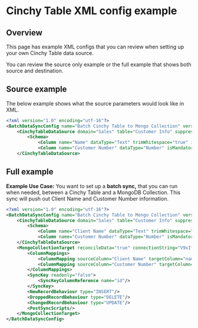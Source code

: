 # Cinchy Table XML config example

## Overview

This page has example XML configs that you can review when setting up your own Cinchy Table data source.

You can review the source only example or the full example that shows both source and destination.

## Source example

The below example shows what the source parameters would look like in XML.

```xml
<?xml version="1.0" encoding="utf-16"?>
<BatchDataSyncConfig name="Batch Cinchy Table to Mongo Collection" version="1.0.0" xmlns="http://www.cinchy.co">
    <CinchyTableDataSource domain="Sales" table="Customer Info" suppressDuplicateErrors="false">
        <Schema>
            <Column name="Name" dataType="Text" trimWhitespace="true" isMandatory="false" validateData="false"/>
            <Column name="Customer Number" dataType="Number" isMandatory="false" validateData="false"/>
    </CinchyTableDataSource>
```

## Full example

**Example Use Case:** You want to set up a **batch sync,** that you can run when needed, between a Cinchy Table and a MongoDB Collection. This sync will push out Client Name and Customer Number information.

```xml
<?xml version="1.0" encoding="utf-16"?>
<BatchDataSyncConfig name="Batch Cinchy Table to Mongo Collection" version="1.0.0" xmlns="http://www.cinchy.co">
    <CinchyTableDataSource domain="Sales" table="Customer Info" suppressDuplicateErrors="false">
        <Schema>
            <Column name="Client Name" dataType="Text" trimWhitespace="true" isMandatory="false" validateData="false"/>
            <Column name="Customer Number" dataType="Number" isMandatory="false" validateData="false"/>
    </CinchyTableDataSource>
    <MongoCollectionTarget reconcileData="true" connectionString="V9xIf5DJNRQFkOn/y5AL7YdMVFR+ZAXeMRW4HC2ZfEAA4MTfBNJ7Z9kAtspWMtkyHDn2G8AJ1N9YeTMYcudKtoeLnA3P9Y8vSdVjD+QDOc/AHZEXYMvD8DgNThXo/yxusHQ0z6HLaXJ7mwlkv6a+4AN8Mj7rDMbe2c6gG/uTZKmvKFr1yNRyYoGwE792DGUNErrJ72nmPScmPGNOYjsSzkLLFHnRZqJClc4/aDekRkbdAc3/9MuLjFzBwa+OHoB54M=" database="QA1" collection="BatchTargetForQA1">
        <ColumnMappings>
            <ColumnMapping sourceColumn="Client Name" targetColumn="name"/>
            <ColumnMapping sourceColumn="Customer Number" targetColumn="Customer Number"/>
        </ColumnMappings>
        <SyncKey readonly="false">
            <SyncKeyColumnReference name="id"/>
        </SyncKey>
        <NewRecordBehaviour type="INSERT"/>
        <DroppedRecordBehaviour type="DELETE"/>
        <ChangedRecordBehaviour type="UPDATE"/>
        <PostSyncScripts/>
    </MongoCollectionTarget>
</BatchDataSyncConfig>
```
